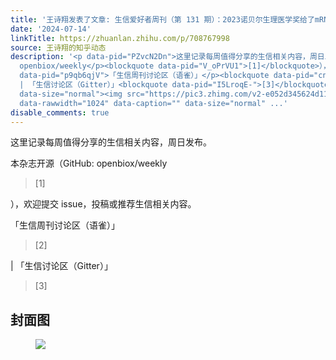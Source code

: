 ```yaml
---
title: '王诗翔发表了文章: 生信爱好者周刊（第 131 期）：2023诺贝尔生理医学奖给了mRNA疫苗技术，没有终身教职的她拿奖了'
date: '2024-07-14'
linkTitle: https://zhuanlan.zhihu.com/p/708767998
source: 王诗翔的知乎动态
description: '<p data-pid="PZvcN2Dn">这里记录每周值得分享的生信相关内容，周日发布。</p><p data-pid="MM3gxh6X">本杂志开源（GitHub:
  openbiox/weekly</p><blockquote data-pid="V_oPrVU1">[1]</blockquote>），欢迎提交 issue，投稿或推荐生信相关内容。<p
  data-pid="p9qb6qjV">「生信周刊讨论区（语雀）」</p><blockquote data-pid="cnUJ79dR">[2]</blockquote>
  | 「生信讨论区（Gitter）」<blockquote data-pid="I5LroqE-">[3]</blockquote><h2>封面图</h2><p></p><figure
  data-size="normal"><img src="https://pic3.zhimg.com/v2-e052d345624d11e07b2d4c82863f4c3e.jpg"
  data-rawwidth="1024" data-caption="" data-size="normal" ...'
disable_comments: true
---
```

<p data-pid="PZvcN2Dn">这里记录每周值得分享的生信相关内容，周日发布。</p><p data-pid="MM3gxh6X">本杂志开源（GitHub: openbiox/weekly</p><blockquote data-pid="V_oPrVU1">[1]</blockquote>），欢迎提交 issue，投稿或推荐生信相关内容。<p data-pid="p9qb6qjV">「生信周刊讨论区（语雀）」</p><blockquote data-pid="cnUJ79dR">[2]</blockquote> | 「生信讨论区（Gitter）」<blockquote data-pid="I5LroqE-">[3]</blockquote><h2>封面图</h2><p></p><figure data-size="normal"><img src="https://pic3.zhimg.com/v2-e052d345624d11e07b2d4c82863f4c3e.jpg" data-rawwidth="1024" data-caption="" data-size="normal" ...